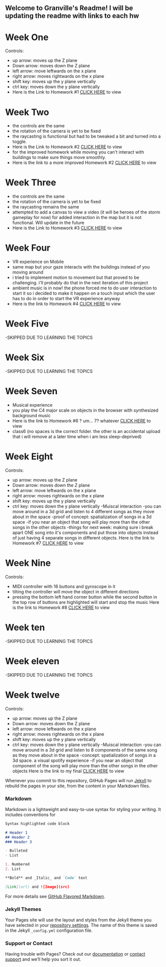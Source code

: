 ## Welcome to Granville's Readme! I will be updating the readme with links to each hw

# Week One
Controls: 
- up arrow: moves up the Z plane 
- Down arrow: moves down the Z plane 
- left arrow: move leftwards on the x plane
- right arrow: moves rightwards on the x plane
- shift key: moves up the y plane vertically
- ctrl key: moves down the y plane vertically
- Here is the Link to Homework #1 [CLICK HERE](https://Gman9000.github.io/GranvilleCreativeWeb.github.io/gj506HW1.html) to view

# Week Two
- the controls are the same
- the rotation of the camera is yet to be fixed
- the raycasting is functional but had to be tweaked a bit and turned into a toggle.
- Here is the Link to Homework #2 [CLICK HERE](https://Gman9000.github.io/GranvilleCreativeWeb.github.io/gj506HW2.html) to view
- for the improved homework while moving you can't interact with buildings to make sure things move smoothly.
- Here is the link to a more improved Homework #2 [CLICK HERE](https://Gman9000.github.io/GranvilleCreativeWeb.github.io/gj506HW2ImprovedSlightly.html) to view

# Week Three
- the controls are the same
- the rotation of the camera is yet to be fixed
- the raycasting remains the same
- attempted to add a canvas to view a video (it will be heroes of the storm gameplay for now) for added interaction in the map but it is not functional. Will update in the future
- Here is the Link to Homework #3 [CLICK HERE](https://Gman9000.github.io/GranvilleCreativeWeb.github.io/gj506HW3.html) to view

# Week Four
- VR experience on Mobile
- same map but your gaze interacts with the buildings instead of you moving around
- i tried to implement motion to movement but that proved to be challenging. i'll probably do that in the next iteration of this project
- ambient music is in now! the phone forced me to do user interaction to start it so i decided to make it happen on a touch input which the user has to do in order to start the VR experience anyway
- Here is the link to Homework #4 [CLICK HERE](https://Gman9000.github.io/The-Creative-Web-Granville's-HW/classes/class4/examples/index.html) to view

# Week Five
-SKIPPED DUE TO LEARNING THE TOPICS
# Week Six
-SKIPPED DUE TO LEARNING THE TOPICS
# Week Seven
- Musical experience
- you play the C4 major scale on objects in the browser with synthesized background music
- Here is the link to Homework #6 ? um... 7? whatever [CLICK HERE](https://Gman9000.github.io/The-Creative-Web-Sound-HW/classes/class6/examples/index.html) to view
- class6 (no spaces is the correct folder. the other is an accidental upload that i will remove at a later time when i am less sleep-deprived)

# Week Eight
Controls: 
- up arrow: moves up the Z plane 
- Down arrow: moves down the Z plane 
- left arrow: move leftwards on the x plane
- right arrow: moves rightwards on the x plane
- shift key: moves up the y plane vertically
- ctrl key: moves down the y plane vertically
-Muiscal interaction
-you can move around in a 3d grid and listen to 4 different songs as they move about in the space
-proof of concept: spatialization of songs in a 3d space
-if you near an object that song will play more than the other songs in the other objects
-things for next week: making sure i break apart ONE song into it's components and put those into objects instead of just having 4 separate songs in different objects.
Here is the link to Homework #7 [CLICK HERE](https://Gman9000.github.io/The-Creative-Web-Sound-HW2/classes/class7/examples/class7notes.html) to view

# Week Nine
Controls: 
- MIDI controller with 16 buttons and gyroscope in it 
- tilting the controller will move the object in different directions
- pressing the bottom left hand corner button while the second button in the top row of buttons are highlighted will start and stop the music
Here is the link to Homework #8 [CLICK HERE](https://Gman9000.github.io/The-Creative-Web-MIDI-CLASSWORK/classes/class8/examples/midi-three.html) to view
# Week ten
-SKIPPED DUE TO LEARNING THE TOPICS
# Week eleven
-SKIPPED DUE TO LEARNING THE TOPICS

# Week twelve

Controls: 
- up arrow: moves up the Z plane 
- Down arrow: moves down the Z plane 
- left arrow: move leftwards on the x plane
- right arrow: moves rightwards on the x plane
- shift key: moves up the y plane vertically
- ctrl key: moves down the y plane vertically
-Muiscal interaction
-you can move around in a 3d grid and listen to 8 components of the same song as they move about in the space
-concept: spatialization of songs in a 3d space. a visual spotify experience
-if you near an object that component of the song will play more than the other songs in the other objects
Here is the link to my final [CLICK HERE](https://Gman9000.github.io/The-Creative-Web-Sound-Final/code/soundSpacializationFinal.html) to view




Whenever you commit to this repository, GitHub Pages will run [Jekyll](https://jekyllrb.com/) to rebuild the pages in your site, from the content in your Markdown files.

### Markdown

Markdown is a lightweight and easy-to-use syntax for styling your writing. It includes conventions for

```markdown
Syntax highlighted code block

# Header 1
## Header 2
### Header 3

- Bulleted
- List

1. Numbered
2. List

**Bold** and _Italic_ and `Code` text

[Link](url) and ![Image](src)
```

For more details see [GitHub Flavored Markdown](https://guides.github.com/features/mastering-markdown/).

### Jekyll Themes

Your Pages site will use the layout and styles from the Jekyll theme you have selected in your [repository settings](https://github.com/Gman9000/Gman9000.github.io/settings). The name of this theme is saved in the Jekyll `_config.yml` configuration file.

### Support or Contact

Having trouble with Pages? Check out our [documentation](https://help.github.com/categories/github-pages-basics/) or [contact support](https://github.com/contact) and we’ll help you sort it out.
